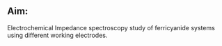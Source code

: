 ## Aim:
Electrochemical Impedance spectroscopy study of ferricyanide systems using different working electrodes.
